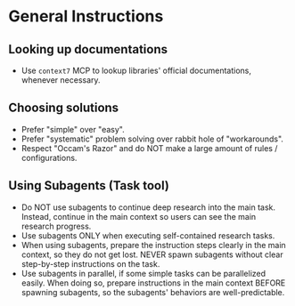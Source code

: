 # General Instructions

## Looking up documentations

- Use `context7` MCP to lookup libraries' official documentations, whenever necessary.

## Choosing solutions

- Prefer "simple" over "easy".
- Prefer "systematic" problem solving over rabbit hole of "workarounds".
- Respect "Occam's Razor" and do NOT make a large amount of rules / configurations.

## Using Subagents (Task tool)

- Do NOT use subagents to continue deep research into the main task.
Instead, continue in the main context so users can see the main research progress.
- Use subagents ONLY when executing self-contained research tasks.
- When using subagents, prepare the instruction steps clearly in the main context, so they do not get lost. NEVER spawn subagents without clear step-by-step instructions on the task.
- Use subagents in parallel, if some simple tasks can be parallelized easily.
When doing so, prepare instructions in the main context BEFORE spawning subagents, so the subagents' behaviors are well-predictable.
